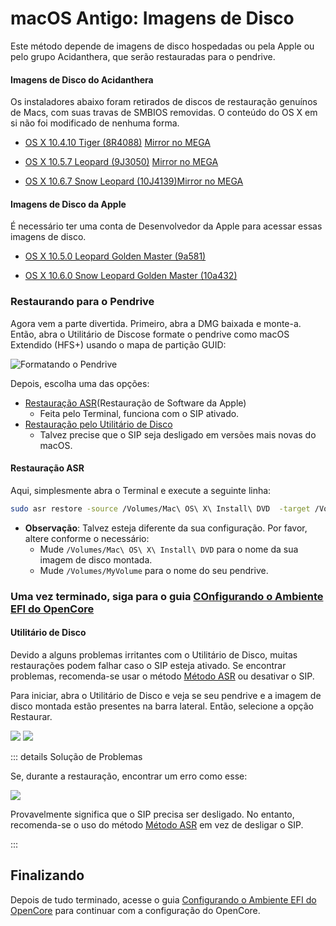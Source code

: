 # macOS Antigo: Imagens de Disco

Este método depende de imagens de disco hospedadas ou pela Apple ou pelo grupo Acidanthera, que serão restauradas para o pendrive.

#### Imagens de Disco do Acidanthera

Os instaladores abaixo foram retirados de discos de restauração genuínos de Macs, com suas travas de SMBIOS removidas. O conteúdo do OS X em si não foi modificado de nenhuma forma.

* [OS X 10.4.10 Tiger (8R4088)](https://archive.org/details/10.4.10-8-r-4088-acdt) [Mirror no MEGA](https://mega.nz/folder/D3ASzLzA#7sjYXE2X09f6aGjol_C7dg)

* [OS X 10.5.7 Leopard (9J3050)](https://archive.org/details/10.5.7-9-j-3050) [Mirror no MEGA](https://mega.nz/folder/inRBTarD#zanf7fUbviwz3WHBU5xpCg)

* [OS X 10.6.7 Snow Leopard (10J4139)](https://archive.org/details/10.6.7-10j3250-disk-images)[Mirror no MEGA](https://mega.nz/folder/z5YUhYTb#gA_IRY5KMuYpnNCg7kR3ug/file/ioQkTagI)

#### Imagens de Disco da Apple

É necessário ter uma conta de Desenvolvedor da Apple para acessar essas imagens de disco.

* [OS X 10.5.0 Leopard Golden Master (9a581)](https://download.developer.apple.com/Mac_OS_X/mac_os_x_v10.5_leopard_9a581/leopard_9a581_userdvd.dmg)

* [OS X 10.6.0 Snow Leopard Golden Master (10a432)](https://download.developer.apple.com/Mac_OS_X/mac_os_x_version_10.6_snow_leopard_build_10a432/mac_os_x_v10.6_build_10a432_user_dvd.dmg)

### Restaurando para o Pendrive

Agora vem a parte divertida. Primeiro, abra a DMG baixada e monte-a. Então, abra o Utilitário de Discose formate o pendrive como macOS Extendido (HFS+) usando o mapa de partição GUID:

![Formatando o Pendrive](../images/installer-guide/mac-install-md/format-usb.png)

Depois, escolha uma das opções:

* [Restauração ASR](#restauração-asr)(Restauração de Software da Apple)
  * Feita pelo Terminal, funciona com o SIP ativado.
* [Restauração pelo Utilitário de Disco](#disk-utility)
  * Talvez precise que o SIP seja desligado em versões mais novas do macOS.
  
#### Restauração ASR

Aqui, simplesmente abra o Terminal e execute a seguinte linha:

```sh
sudo asr restore -source /Volumes/Mac\ OS\ X\ Install\ DVD  -target /Volumes/MyVolume -erase -noverify
```

* **Observação**: Talvez esteja diferente da sua configuração. Por favor, altere conforme o necessário:
  * Mude `/Volumes/Mac\ OS\ X\ Install\ DVD` para o nome da sua imagem de disco montada.
  * Mude `/Volumes/MyVolume` para o nome do seu pendrive.

### Uma vez terminado, siga para o guia [COnfigurando o Ambiente EFI do OpenCore](./mac-install.md#setting-up-opencore-s-efi-environment)
  
#### Utilitário de Disco

Devido a alguns problemas irritantes com o Utilitário de Disco, muitas restaurações podem falhar caso o SIP esteja ativado. Se encontrar problemas, recomenda-se usar o método [Método ASR](#restauração-asr) ou desativar o SIP.

Para iniciar, abra o Utilitário de Disco e veja se seu pendrive e a imagem de disco montada estão presentes na barra lateral. Então, selecione a opção Restaurar.

![](../images/installer-guide/legacy-mac-install-md/pre-restore.png)
![](../images/installer-guide/legacy-mac-install-md/restore.png)

::: details Solução de Problemas

Se, durante a restauração, encontrar um erro como esse:

![](../images/installer-guide/legacy-mac-install-md/sip-fail.png)

Provavelmente significa que o SIP precisa ser desligado. No entanto, recomenda-se o uso do método [Método ASR](#restauração-asr) em vez de desligar o SIP.

:::

## Finalizando

Depois de tudo terminado, acesse o guia [Configurando o Ambiente EFI do OpenCore](./mac-install.md#setting-up-opencore-s-efi-environment) para continuar com a configuração do OpenCore.
